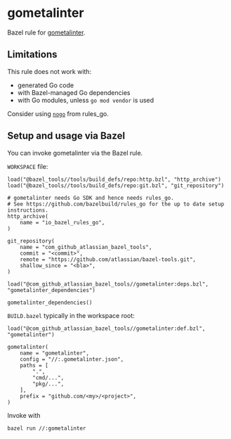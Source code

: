 # gometalinter

Bazel rule for [gometalinter](https://github.com/alecthomas/gometalinter).

## Limitations

This rule does not work with:
- generated Go code
- with Bazel-managed Go dependencies
- with Go modules, unless `go mod vendor` is used

Consider using [`nogo`](https://github.com/bazelbuild/rules_go/blob/master/go/nogo.rst) from rules_go.

## Setup and usage via Bazel

You can invoke gometalinter via the Bazel rule.

`WORKSPACE` file:
```bzl
load("@bazel_tools//tools/build_defs/repo:http.bzl", "http_archive")
load("@bazel_tools//tools/build_defs/repo:git.bzl", "git_repository")

# gometalinter needs Go SDK and hence needs rules_go.
# See https://github.com/bazelbuild/rules_go for the up to date setup instructions.
http_archive(
    name = "io_bazel_rules_go",
)

git_repository(
    name = "com_github_atlassian_bazel_tools",
    commit = "<commit>",
    remote = "https://github.com/atlassian/bazel-tools.git",
    shallow_since = "<bla>",
)

load("@com_github_atlassian_bazel_tools//gometalinter:deps.bzl", "gometalinter_dependencies")

gometalinter_dependencies()
```

`BUILD.bazel` typically in the workspace root:
```bzl
load("@com_github_atlassian_bazel_tools//gometalinter:def.bzl", "gometalinter")

gometalinter(
    name = "gometalinter",
    config = "//:.gometalinter.json",
    paths = [
        ".",
        "cmd/...",
        "pkg/...",
    ],
    prefix = "github.com/<my>/<project>",
)
```
Invoke with
```bash
bazel run //:gometalinter
```
